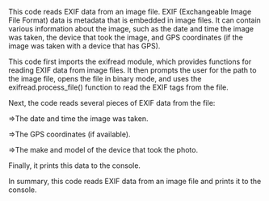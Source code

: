 This code reads EXIF data from an image file. EXIF (Exchangeable Image File Format) data is metadata that is embedded in image files. It can contain various information about the image, such as the date and time the image was taken, the device that took the image, and GPS coordinates (if the image was taken with a device that has GPS).

This code first imports the exifread module, which provides functions for reading EXIF data from image files. It then prompts the user for the path to the image file, opens the file in binary mode, and uses the exifread.process_file() function to read the EXIF tags from the file.

Next, the code reads several pieces of EXIF data from the file:

=>The date and time the image was taken.

=>The GPS coordinates (if available).

=>The make and model of the device that took the photo.

Finally, it prints this data to the console.

In summary, this code reads EXIF data from an image file and prints it to the console.
